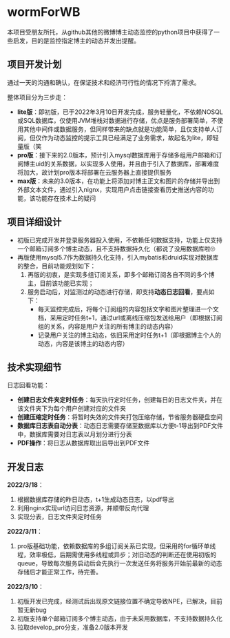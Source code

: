 # wormForWB
本项目受朋友所托，从github其他的微博博主动态监控的python项目中获得了一些启发，目的是监控指定博主的动态并发出提醒。
## 项目开发计划
通过一天的沟通和确认，在保证技术和经济可行性的情况下捋清了需求。

整体项目分为三步走：

- **lite版**：即初版，已于2022年3月10日开发完成，服务轻量化，不依赖NOSQL或SQL数据库，仅使用JVM堆栈对数据进行存储，优点是服务部署简单，不使用其他中间件或数据服务，但同样带来的缺点就是功能简单，且仅支持单人订阅，但仅作为动态监控的提示工具已经满足了业务需求，故起名为lite，即轻量版（笑
- **pro版**：接下来的2.0版本，预计引入mysql数据库用于存储多组用户邮箱和订阅博主uid的关系数据，以实现多人使用，并且由于引入了数据库，部署难度将加大，故计划pro版本将部署在云服务器上直接提供服务
- **max版**：未来的3.0版本，在功能上将添加对博主正文和图片的存储并导出到外部文本文件，通过引入nignx，实现用户点击链接查看历史推送内容的功能，该功能存在技术上的疑问

## 项目详细设计

- 初版已完成开发并登录服务器投入使用，不依赖任何数据支持，功能上仅支持一个邮箱订阅多个博主动态，且不支持数据持久化（都说了没用数据库啦🙄
- 再版使用mysql5.7作为数据持久化支持，引入mybatis和druid实现对数据库的整合，目前功能规划如下：
  1. 再版的初衷，是实现多组订阅关系，即多个邮箱订阅各自不同的多个博主，目前该功能已实现；
  2. 服务启动后，对监测过的动态进行存储，即支持**动态日志回看**，要点如下：
     - 每天监控完成后，将每个订阅组的内容包括文字和图片整理进一个文档，采用定时任务t+1，通过url或离线压缩包发送给用户（即根据订阅组的关系，内容是用户关注的所有博主的动态内容）
     - 记录用户关注的博主动态，依旧采用定时任务t+1（即根据博主个人的动态，内容是该博主的动态内容）

## 技术实现细节

日志回看功能：

- **创建日志文件夹定时任务**：每天执行定时任务，创建每日的日志文件夹，并在该文件夹下为每个用户创建对应的文件夹
- **创建压缩定时任务**：将暂时失效的文件夹打包压缩存储，节省服务器硬盘空间
- **数据库日志表自动分表**：动态日志需要存储至数据库以方便t-1导出到PDF文件中，数据库需要对日志表以月划分进行分表
- **PDF操作**：将日志从数据库取出后导出到PDF文件



## 开发日志

**2022/3/18**：

1. 根据数据库存储的昨日动态，t+1生成动态日志，以pdf导出
2. 利用nginx实现url访问日志资源，并顺带反向代理
3. 实现分表，日志文件夹定时任务

**2022/3/11**：

1. pro版基础功能，依赖数据库的多组订阅关系已实现，但采用的for循环单线程，效率极低，后期需使用多线程或异步；对旧动态的判断还在使用初版的queue，导致每次服务启动后会先执行一次发送任务将服务开始前最新的动态存储后才能正常工作，待完善。

**2022/3/10**：

1. 初版开发已完成，经测试后出现原文链接位置不确定导致NPE，已解决，目前暂无新bug
2. 初版支持单个邮箱订阅多个博主动态，由于未采用数据库，不支持数据持久化
3. 拉取develop_pro分支，准备2.0版本开发
